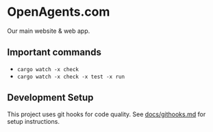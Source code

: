 # OpenAgents.com

Our main website & web app.

## Important commands

- `cargo watch -x check`
- `cargo watch -x check -x test -x run`

## Development Setup

This project uses git hooks for code quality. See [docs/githooks.md](docs/githooks.md) for setup instructions.